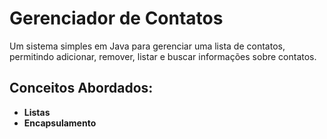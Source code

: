 # Gerenciador de Contatos
Um sistema simples em Java para gerenciar uma lista de contatos, permitindo adicionar, remover, listar e buscar informações sobre contatos.

## Conceitos Abordados:

- **Listas**
- **Encapsulamento**
